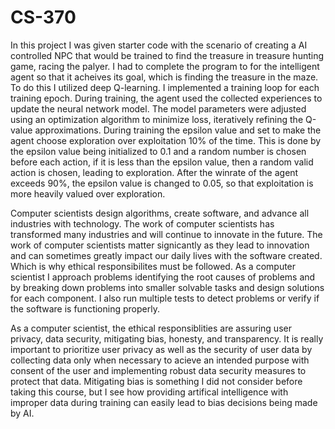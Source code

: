 # CS-370

In this project I was given starter code with the scenario of creating a AI controlled NPC that would be trained to find the treasure in treasure hunting game, racing the palyer.  I had to complete the program to for the intelligent agent so that it acheives its goal, which is finding the treasure in the maze.  To do this I utilized deep Q-learning.  I implemented a training loop for each training epoch.  During training, the agent used the collected experiences to update the neural network model.  The model parameters were adjusted using an optimization algorithm to minimize loss, iteratively refining the Q-value approximations.  During training the epsilon value and set to make the agent choose exploration over exploitation 10% of the time.  This is done by the epsilon value being initialized to 0.1 and a random number is chosen before each action, if it is less than the epsilon value, then a random valid action is chosen, leading to exploration.  After the winrate of the agent exceeds 90%, the epsilon value is changed to 0.05, so that exploitation is more heavily valued over exploration.

Computer scientists design algorithms, create software, and advance all industries with technology.  The work of computer scientists has transformed many industries and will continue to innovate in the future.  The work of computer scientists matter signicantly as they lead to innovation and can sometimes greatly impact our daily lives with the software created.  Which is why ethical responsibilites must be followed.  As a computer scientist I approach problems identifying the root causes of problems and by breaking down problems into smaller solvable tasks and design solutions for each component.  I also run multiple tests to detect problems or verify if the software is functioning properly.

As a computer scientist, the ethical responsiblities are assuring user privacy, data security, mitigating bias, honesty, and transparency.  It is really important to prioritize user privacy as well as the security of user data by collecting data only when necessary to acieve an intended purpose with consent of the user and implementing robust data security measures to protect that data.  Mitigating bias is something I did not consider before taking this course, but I see how providing artifical intelligence with improper data during training can easily lead to bias decisions being made by AI.  
